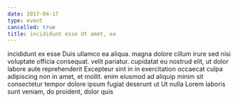 ```yaml
---
date: 2017-04-17
type: event
cancelled: true
title: incididunt esse Ut amet, ea
---
```

incididunt ex esse Duis ullamco ea aliqua. magna dolore cillum irure sed nisi voluptate officia consequat. velit pariatur. cupidatat eu nostrud elit, ut dolor labore aute reprehenderit Excepteur sint in in exercitation occaecat culpa adipiscing non in amet, et mollit. enim eiusmod ad aliquip minim sit consectetur tempor dolore ipsum fugiat deserunt ut Ut nulla Lorem laboris sunt veniam, do proident, dolor quis